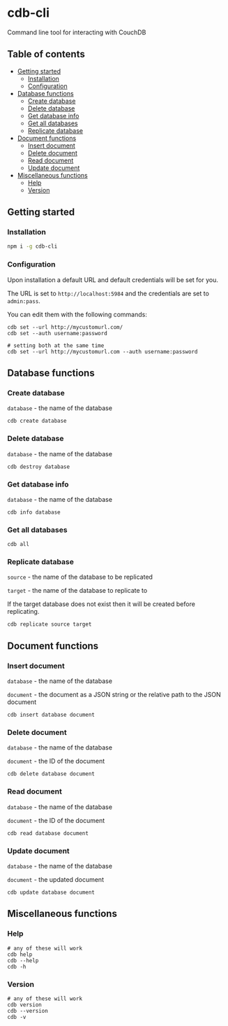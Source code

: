 # cdb-cli

Command line tool for interacting with CouchDB

## Table of contents

- [Getting started](#getting-started)
  - [Installation](#installation)
  - [Configuration](#configuration)
- [Database functions](#database-functions)
  - [Create database](#create-database)
  - [Delete database](#delete-database)
  - [Get database info](#get-database-info)
  - [Get all databases](#get-all-databases)
  - [Replicate database](#replicate-database)
- [Document functions](#document-functions)
  - [Insert document](#insert-document)
  - [Delete document](#delete-document)
  - [Read document](#read-document)
  - [Update document](#update-document)
- [Miscellaneous functions](#miscellaneous-functions)
  - [Help](#help)
  - [Version](#version)

## Getting started

### Installation

```sh
npm i -g cdb-cli
```

### Configuration

Upon installation a default URL and default credentials will be set for you.

The URL is set to `http://localhost:5984` and the credentials are set to `admin:pass`.

You can edit them with the following commands:

```
cdb set --url http://mycustomurl.com/
cdb set --auth username:password

# setting both at the same time
cdb set --url http://mycustomurl.com --auth username:password
```

## Database functions

### Create database

`database` - the name of the database

```
cdb create database
```

### Delete database

`database` - the name of the database

```
cdb destroy database
```

### Get database info

`database` - the name of the database

```
cdb info database
```

### Get all databases

```
cdb all
```

### Replicate database

`source` - the name of the database to be replicated

`target` - the name of the database to replicate to

If the target database does not exist then it will be created before replicating.

```
cdb replicate source target
```

## Document functions

### Insert document

`database` - the name of the database

`document` - the document as a JSON string or the relative path to the JSON document

```
cdb insert database document
```

### Delete document

`database` - the name of the database

`document` - the ID of the document

```
cdb delete database document
```

### Read document

`database` - the name of the database

`document` - the ID of the document

```
cdb read database document
```

### Update document

`database` - the name of the database

`document` - the updated document

```
cdb update database document
```

## Miscellaneous functions

### Help

```
# any of these will work
cdb help
cdb --help
cdb -h
```

### Version

```
# any of these will work
cdb version
cdb --version
cdb -v

```
